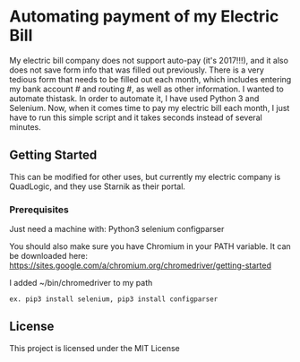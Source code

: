# Automating payment of my Electric Bill

My electric bill company does not support auto-pay (it's 2017!!!), and it also does not save form info that was filled out previously. There is a very
tedious form that needs to be filled out each month, which includes entering my bank account # and routing #, as well as other information.  I wanted to automate thistask.  In order to automate it, I have used Python 3 and Selenium.  Now, when it comes time to pay my electric bill each month, I just have to run this simple script and it takes seconds instead of several minutes.

## Getting Started
This can be modified for other uses, but currently my electric company is QuadLogic, and they use Starnik as their portal.

### Prerequisites
Just need a machine with:
Python3
selenium
configparser

You should also make sure you have Chromium in your PATH variable.  It can be downloaded here: https://sites.google.com/a/chromium.org/chromedriver/getting-started

I added ~/bin/chromedriver to my path
```
ex. pip3 install selenium, pip3 install configparser
```

## License

This project is licensed under the MIT License

